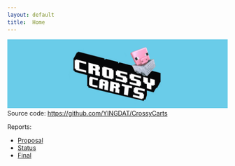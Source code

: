 ```yaml
---
layout: default
title:  Home
---
```

![](img/crossycarts.png)
Source code: https://github.com/YINGDAT/CrossyCarts

Reports:

- [Proposal](proposal.html)
- [Status](status.html)
- [Final](final.html)
